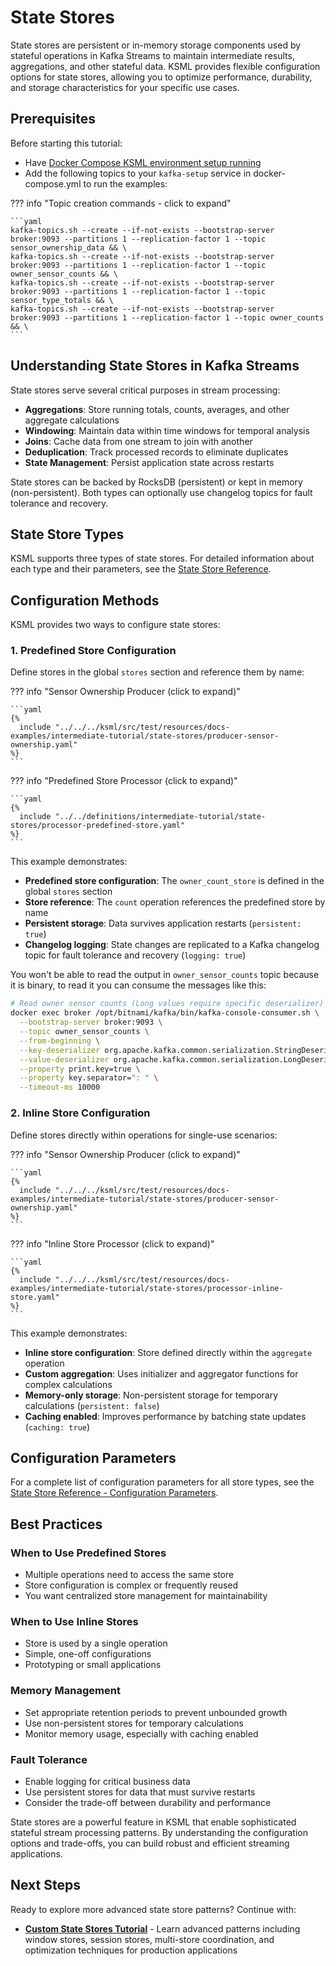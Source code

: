 # State Stores

State stores are persistent or in-memory storage components used by stateful operations in Kafka Streams to maintain intermediate results, aggregations, and other stateful data. KSML provides flexible configuration options for state stores, allowing you to optimize performance, durability, and storage characteristics for your specific use cases.

## Prerequisites

Before starting this tutorial:

- Have [Docker Compose KSML environment setup running](../../getting-started/basics-tutorial.md#choose-your-setup-method)
- Add the following topics to your `kafka-setup` service in docker-compose.yml to run the examples:

??? info "Topic creation commands - click to expand"

    ```yaml
    kafka-topics.sh --create --if-not-exists --bootstrap-server broker:9093 --partitions 1 --replication-factor 1 --topic sensor_ownership_data && \
    kafka-topics.sh --create --if-not-exists --bootstrap-server broker:9093 --partitions 1 --replication-factor 1 --topic owner_sensor_counts && \
    kafka-topics.sh --create --if-not-exists --bootstrap-server broker:9093 --partitions 1 --replication-factor 1 --topic sensor_type_totals && \
    kafka-topics.sh --create --if-not-exists --bootstrap-server broker:9093 --partitions 1 --replication-factor 1 --topic owner_counts && \
    ```

## Understanding State Stores in Kafka Streams

State stores serve several critical purposes in stream processing:

- **Aggregations**: Store running totals, counts, averages, and other aggregate calculations
- **Windowing**: Maintain data within time windows for temporal analysis
- **Joins**: Cache data from one stream to join with another
- **Deduplication**: Track processed records to eliminate duplicates
- **State Management**: Persist application state across restarts

State stores can be backed by RocksDB (persistent) or kept in memory (non-persistent). Both types can optionally use changelog topics for fault tolerance and recovery.

## State Store Types

KSML supports three types of state stores. For detailed information about each type and their parameters, see the [State Store Reference](../../reference/state-store-reference.md#state-store-types).

## Configuration Methods

KSML provides two ways to configure state stores:

### 1. Predefined Store Configuration

Define stores in the global `stores` section and reference them by name:

??? info "Sensor Ownership Producer (click to expand)"

    ```yaml
    {%
      include "../../../ksml/src/test/resources/docs-examples/intermediate-tutorial/state-stores/producer-sensor-ownership.yaml"
    %}
    ```

??? info "Predefined Store Processor (click to expand)"

    ```yaml
    {%
      include "../../definitions/intermediate-tutorial/state-stores/processor-predefined-store.yaml"
    %}
    ```

This example demonstrates:

- **Predefined store configuration**: The `owner_count_store` is defined in the global `stores` section
- **Store reference**: The `count` operation references the predefined store by name
- **Persistent storage**: Data survives application restarts (`persistent: true`)
- **Changelog logging**: State changes are replicated to a Kafka changelog topic for fault tolerance and recovery (`logging: true`)

You won't be able to read the output in `owner_sensor_counts` topic because it is binary, to read it you can consume the messages like this:

   ```bash
   # Read owner sensor counts (Long values require specific deserializer)
   docker exec broker /opt/bitnami/kafka/bin/kafka-console-consumer.sh \
     --bootstrap-server broker:9093 \
     --topic owner_sensor_counts \
     --from-beginning \
     --key-deserializer org.apache.kafka.common.serialization.StringDeserializer \
     --value-deserializer org.apache.kafka.common.serialization.LongDeserializer \
     --property print.key=true \
     --property key.separator=": " \
     --timeout-ms 10000
   ```

### 2. Inline Store Configuration

Define stores directly within operations for single-use scenarios:

??? info "Sensor Ownership Producer (click to expand)"

    ```yaml
    {%
      include "../../../ksml/src/test/resources/docs-examples/intermediate-tutorial/state-stores/producer-sensor-ownership.yaml"
    %}
    ```

??? info "Inline Store Processor (click to expand)"

    ```yaml
    {%
      include "../../../ksml/src/test/resources/docs-examples/intermediate-tutorial/state-stores/processor-inline-store.yaml"
    %}
    ```

This example demonstrates:

- **Inline store configuration**: Store defined directly within the `aggregate` operation
- **Custom aggregation**: Uses initializer and aggregator functions for complex calculations
- **Memory-only storage**: Non-persistent storage for temporary calculations (`persistent: false`)
- **Caching enabled**: Improves performance by batching state updates (`caching: true`)

## Configuration Parameters

For a complete list of configuration parameters for all store types, see the [State Store Reference - Configuration Parameters](../../reference/state-store-reference.md#configuration-parameters).

## Best Practices

### When to Use Predefined Stores
- Multiple operations need to access the same store
- Store configuration is complex or frequently reused
- You want centralized store management for maintainability

### When to Use Inline Stores
- Store is used by a single operation
- Simple, one-off configurations
- Prototyping or small applications

### Memory Management
- Set appropriate retention periods to prevent unbounded growth
- Use non-persistent stores for temporary calculations
- Monitor memory usage, especially with caching enabled

### Fault Tolerance
- Enable logging for critical business data
- Use persistent stores for data that must survive restarts
- Consider the trade-off between durability and performance

State stores are a powerful feature in KSML that enable sophisticated stateful stream processing patterns. By understanding the configuration options and trade-offs, you can build robust and efficient streaming applications.

## Next Steps

Ready to explore more advanced state store patterns? Continue with:

- **[Custom State Stores Tutorial](../advanced/custom-state-stores.md)** - Learn advanced patterns including window stores, session stores, multi-store coordination, and optimization techniques for production applications